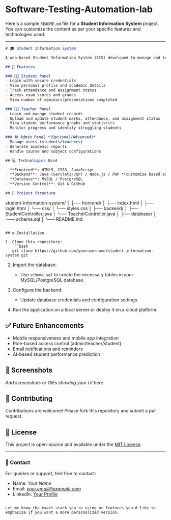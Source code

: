 # Software-Testing-Automation-lab
Here's a sample `README.md` file for a **Student Information System** project. You can customize the content as per your specific features and technologies used.

---

```markdown
# 🎓 Student Information System

A web-based Student Information System (SIS) developed to manage and track student data, performance, and academic progress efficiently. This system is designed for use by students, faculty, and administrative staff in educational institutions.

## 🚀 Features

### 👩‍🎓 Student Panel
- Login with secure credentials
- View personal profile and academic details
- Track attendance and assignment status
- Access exam scores and grades
- View number of seminars/presentations completed

### 👨‍🏫 Teacher Panel
- Login and manage student records
- Upload and update student marks, attendance, and assignment status
- View student performance graphs and statistics
- Monitor progress and identify struggling students

### 🛠 Admin Panel *(Optional/Advanced)*
- Manage users (students/teachers)
- Generate academic reports
- Handle course and subject configurations

## 💻 Technologies Used

- **Frontend**: HTML5, CSS3, JavaScript
- **Backend**: Java (Servlets/JSP) / Node.js / PHP *(customize based on your stack)*
- **Database**: MySQL / PostgreSQL
- **Version Control**: Git & GitHub

## 📁 Project Structure

```

student-information-system/
│
├── frontend/
│   ├── index.html
│   ├── login.html
│   └── css/
│       └── styles.css
│
├── backend/
│   ├── StudentController.java
│   └── TeacherController.java
│
├── database/
│   └── schema.sql
│
└── README.md

````

## ⚙️ Installation

1. Clone this repository:
   ```bash
   git clone https://github.com/yourusername/student-information-system.git
````

2. Import the database:

   * Use `schema.sql` to create the necessary tables in your MySQL/PostgreSQL database.

3. Configure the backend:

   * Update database credentials and configuration settings.

4. Run the application on a local server or deploy it on a cloud platform.

## ✅ Future Enhancements

* Mobile responsiveness and mobile app integration
* Role-based access control (admin/teacher/student)
* Email notifications and reminders
* AI-based student performance prediction

## 📸 Screenshots

*Add screenshots or GIFs showing your UI here*

## 🤝 Contributing

Contributions are welcome! Please fork this repository and submit a pull request.

## 📄 License

This project is open-source and available under the [MIT License](LICENSE).

---

### 💬 Contact

For queries or support, feel free to contact:

* Name: *Your Name*
* Email: *[your.email@example.com](mailto:your.email@example.com)*
* LinkedIn: [Your Profile](https://linkedin.com/in/yourprofile)

```

Let me know the exact stack you're using or features you'd like to emphasize if you want a more personalized version.
```
